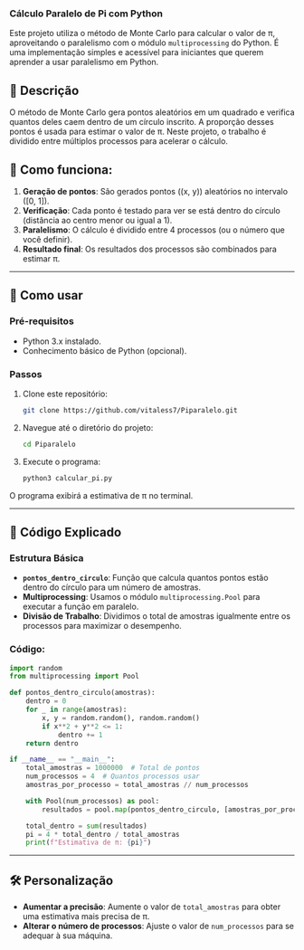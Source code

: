 ### Cálculo Paralelo de Pi com Python

Este projeto utiliza o método de Monte Carlo para calcular o valor de π, aproveitando o paralelismo com o módulo `multiprocessing` do Python. É uma implementação simples e acessível para iniciantes que querem aprender a usar paralelismo em Python.

## 🐜 Descrição 

O método de Monte Carlo gera pontos aleatórios em um quadrado e verifica quantos deles caem dentro de um círculo inscrito. A proporção desses pontos é usada para estimar o valor de π. Neste projeto, o trabalho é dividido entre múltiplos processos para acelerar o cálculo.

## 🧪 Como funciona: 

1. **Geração de pontos**: São gerados pontos \((x, y)\) aleatórios no intervalo \([0, 1]\).  
2. **Verificação**: Cada ponto é testado para ver se está dentro do círculo (distância ao centro menor ou igual a 1).  
3. **Paralelismo**: O cálculo é dividido entre 4 processos (ou o número que você definir).  
4. **Resultado final**: Os resultados dos processos são combinados para estimar π.  

---

## 🚀 Como usar  

### Pré-requisitos  
- Python 3.x instalado.  
- Conhecimento básico de Python (opcional).  

### Passos  

1. Clone este repositório:  

   ```bash
   git clone https://github.com/vitaless7/Piparalelo.git
   ```

2. Navegue até o diretório do projeto:  

   ```bash
   cd Piparalelo
   ```

3. Execute o programa:  

   ```bash
   python3 calcular_pi.py
   ```

O programa exibirá a estimativa de π no terminal.

---

## 📝 Código Explicado  

### Estrutura Básica  
- **`pontos_dentro_circulo`**: Função que calcula quantos pontos estão dentro do círculo para um número de amostras.  
- **Multiprocessing**: Usamos o módulo `multiprocessing.Pool` para executar a função em paralelo.  
- **Divisão de Trabalho**: Dividimos o total de amostras igualmente entre os processos para maximizar o desempenho.  

### Código:  

```python
import random
from multiprocessing import Pool

def pontos_dentro_circulo(amostras):
    dentro = 0
    for _ in range(amostras):
        x, y = random.random(), random.random()
        if x**2 + y**2 <= 1:
            dentro += 1
    return dentro

if __name__ == "__main__":
    total_amostras = 1000000  # Total de pontos
    num_processos = 4  # Quantos processos usar
    amostras_por_processo = total_amostras // num_processos

    with Pool(num_processos) as pool:
        resultados = pool.map(pontos_dentro_circulo, [amostras_por_processo] * num_processos)

    total_dentro = sum(resultados)
    pi = 4 * total_dentro / total_amostras
    print(f"Estimativa de π: {pi}")
```

---

## 🛠️ Personalização  

- **Aumentar a precisão**: Aumente o valor de `total_amostras` para obter uma estimativa mais precisa de π.  
- **Alterar o número de processos**: Ajuste o valor de `num_processos` para se adequar à sua máquina.  


